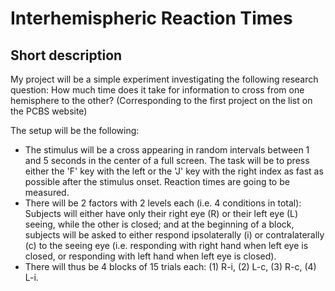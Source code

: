 # Interhemispheric Reaction Times

## Short description

My project will be a simple experiment investigating the following research question: How much time does it take for information to cross from one hemisphere to the other? (Corresponding to the first project on the list on the PCBS website)

The setup will be the following:
- The stimulus will be a cross appearing in random intervals between 1 and 5 seconds in the center of a full screen. The task will be to press either the 'F' key with the left or the 'J' key with the right index as fast as possible after the stimulus onset. Reaction times are going to be measured.
- There will be 2 factors with 2 levels each (i.e. 4 conditions in total): Subjects will either have only their right eye (R) or their left eye (L) seeing, while the other is closed; and at the beginning of a block, subjects will be asked to either respond ipsolaterally (i) or contralaterally (c) to the seeing eye (i.e. responding with right hand when left eye is closed, or responding with left hand when left eye is closed).
- There will thus be 4 blocks of 15 trials each: (1) R-i, (2) L-c, (3) R-c, (4) L-i.
